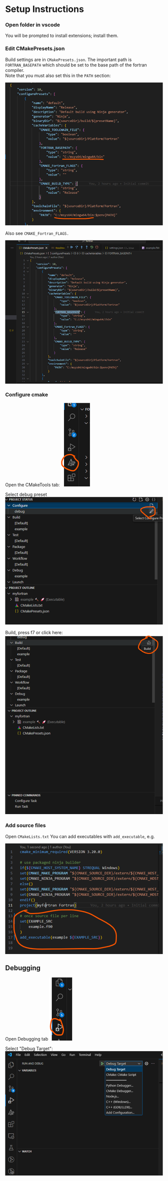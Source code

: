 # Setup Instructions

### Open folder in vscode

You will be prompted to install extensions; install them.

### Edit CMakePresets.json

Build settings are in `CMakePresets.json`.  The important path is
`FORTRAN_BASEPATH` which should be set to the base path of the fortran compiler.  
Note that you must also set this in the `PATH` section:

![alt text](image-7.png)


Also see `CMAKE_Fortran_FLAGS.`

![alt text](image.png)

### Configure cmake
Open the CMakeTools tab:
![alt text](image-1.png)

Select debug preset
![alt text](image-2.png)

Build, press f7 or click here:
![alt text](image-3.png)

### Add source files
Open `CMakeLists.txt`
You can add executables with `add_executable`, e.g.

![alt text](image-5.png)

## Debugging
Open Debugging tab
![alt text](image-4.png)

Select "Debug Target":
![alt text](image-6.png)

